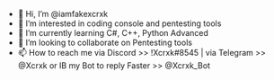 - 👋 Hi, I’m @iamfakexcrxk
- 👀 I’m interested in coding console and pentesting tools
- 🌱 I’m currently learning C#, C++, Python Advanced
- 💞️ I’m looking to collaborate on Pentesting tools
- 📫 How to reach me via Discord >> !Xcrxk#8545 | via Telegram >> @Xcrxk or IB my Bot to reply Faster >> @Xcrxk_Bot
<!---
iamfakexcrxk/iamfakexcrxk is a ✨ special ✨ repository because its `README.md` (this file) appears on your GitHub profile.
You can click the Preview link to take a look at your changes.
--->

